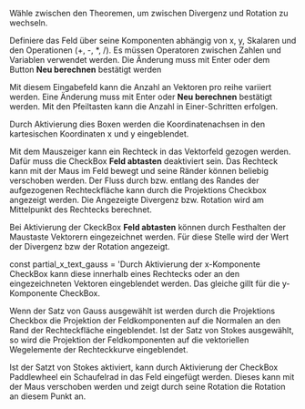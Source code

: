 Wähle zwischen den Theoremen, um zwischen Divergenz und Rotation zu wechseln.

Definiere das Feld über seine Komponenten abhängig von x, y, Skalaren und den Operationen (+, -, *, /). Es müssen Operatoren zwischen Zahlen und Variablen verwendet werden. Die Änderung muss mit Enter oder dem Button **Neu berechnen** bestätigt werden

Mit diesem Eingabefeld kann die Anzahl an Vektoren pro reihe variiert werden. Eine Änderung muss mit Enter oder **Neu berechnen** bestätigt werden. Mit den Pfeiltasten kann die Anzahl in Einer-Schritten erfolgen.

Durch Aktivierung dies Boxen werden die Koordinatenachsen in den kartesischen Koordinaten x und y  eingeblendet.

Mit dem Mauszeiger kann ein Rechteck in das Vektorfeld gezogen werden. Dafür muss die CheckBox **Feld abtasten** deaktiviert sein. Das Rechteck kann mit der Maus im Feld bewegt und seine Ränder können beliebig verschoben werden. Der Fluss durch bzw. entlang des Randes der aufgezogenen Rechteckfläche kann durch die Projektions Checkbox angezeigt werden. Die Angezeigte Divergenz bzw. Rotation wird am Mittelpunkt des Rechtecks berechnet.


Bei Aktivierung der CkeckBox **Feld abtasten** können durch Festhalten der Maustaste Vektorern eingezeichnet werden. Für diese Stelle wird der Wert der Divergenz bzw der Rotation angezeigt.

const partial_x_text_gauss = 'Durch Aktivierung der x-Komponente CheckBox kann diese innerhalb eines Rechtecks oder an den eingezeichneten Vektoren eingeblendet werden. Das gleiche gillt für die y-Komponente CheckBox.


Wenn der Satz von Gauss ausgewählt ist werden durch die Projektions Checkbox die Projektion der Feldkomponenten auf die Normalen an den Rand der Rechteckfläche eingeblendet. Ist der Satz von Stokes ausgewählt, so wird die Projektion der Feldkomponenten auf die vektoriellen Wegelemente der Rechteckkurve eingeblendet.

Ist der Satzt von Stokes aktiviert, kann durch Aktivierung der CheckBox Paddlewheel ein Schaufelrad in das Feld eingefügt werden. Dieses kann mit der Maus verschoben werden und zeigt durch seine Rotation die Rotation an diesem Punkt an.
